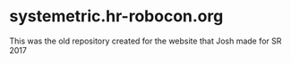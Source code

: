 # systemetric.hr-robocon.org

This was the old repository created for the website that Josh made for SR 2017
